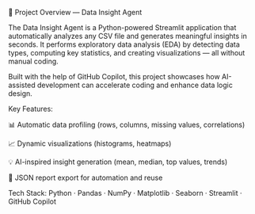🧠 Project Overview — Data Insight Agent

The Data Insight Agent is a Python-powered Streamlit application that automatically analyzes any CSV file and generates meaningful insights in seconds. It performs exploratory data analysis (EDA) by detecting data types, computing key statistics, and creating visualizations — all without manual coding.

Built with the help of GitHub Copilot, this project showcases how AI-assisted development can accelerate coding and enhance data logic design.

Key Features:

📊 Automatic data profiling (rows, columns, missing values, correlations)

📈 Dynamic visualizations (histograms, heatmaps)

💡 AI-inspired insight generation (mean, median, top values, trends)

📂 JSON report export for automation and reuse

Tech Stack: Python · Pandas · NumPy · Matplotlib · Seaborn · Streamlit · GitHub Copilot
